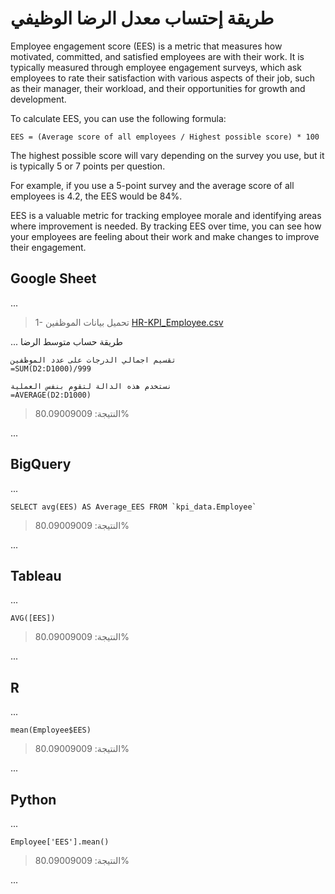 # طريقة إحتساب معدل الرضا الوظيفي


Employee engagement score (EES) is a metric that measures how motivated, committed, and satisfied employees are with their work. It is typically measured through employee engagement surveys, which ask employees to rate their satisfaction with various aspects of their job, such as their manager, their workload, and their opportunities for growth and development.

To calculate EES, you can use the following formula:

``````
EES = (Average score of all employees / Highest possible score) * 100
``````

The highest possible score will vary depending on the survey you use, but it is typically 5 or 7 points per question.

For example, if you use a 5-point survey and the average score of all employees is 4.2, the EES would be 84%.

EES is a valuable metric for tracking employee morale and identifying areas where improvement is needed. By tracking EES over time, you can see how your employees are feeling about their work and make changes to improve their engagement.


## Google Sheet
...
>
> 1- تحميل بيانات الموظفين  [HR-KPI_Employee.csv](/data/HR-KPI_Employee.csv)
>
...
طريقة حساب متوسط الرضا
``````
تقسيم اجمالي الدرجات على عدد الموظفين
=SUM(D2:D1000)/999
``````

``````
نستخدم هذه الدالة لتقوم بنفس العملية
=AVERAGE(D2:D1000)
``````

>
> النتيجة: 80.09009009%
>




...
## BigQuery
...
>
>
>
>
``````
SELECT avg(EES) AS Average_EES FROM `kpi_data.Employee`  
``````
>
> النتيجة: 80.09009009%
>
>
...
## Tableau 
...
>
>
>
``````
AVG([EES])
``````
>
> النتيجة: 80.09009009%
>
...
## R
...
>
>
``````
mean(Employee$EES)
``````
>
> النتيجة: 80.09009009%
>

...
## Python
...
>
>
``````
Employee['EES'].mean()
``````
>
> النتيجة: 80.09009009%
>

...


